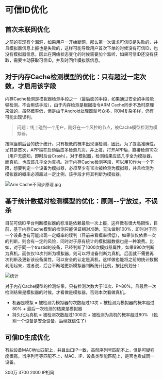 # 可信ID优化

## 首次未联网优化

之前的实现有个漏洞，如果用户一开始断网，那么第一次请求可信ID是失败的，并且模拟器信息上报也是失败的，这样可能导致用户首次下单的时候没有可信ID，也没有模拟器信息，因此在网络状态变化的时候需要加个监听，如果可信ID还没有获取，需要主动获取可信ID，并及时回传模拟器信息。

## 对于内存Cache检测模型的优化：只有超过一定次数，才启用该字段


内存Cache检测是模拟器检测手段之一（最后面的手段，如果通过安全的手段能够检测，不会用该手段），由于内存检测是根据指令ARM Cache同步不及时原理来做的，虽然概率低，但是由于Android处理器型号众多，ROM复杂多样，仍有可能出现误判。

> 问题：线上碰到一个用户，刚好在一个风控的节点，被Cache模型检测为模拟器。

按照当前后台的统计统计，只有极低的概率出现误检测，因此，为了提高准确性，尤其是首次，APP端在启动后应多检测几次，并上报，打开APP后，直接检测10次（用户无感知，即时后台Crash），对于模拟器，检测结果应该几乎全为模拟器，而真机，也应该几乎全为真机。对于内存Cache检测字段，可以用10作为一个下限，想要判定一个设备为模拟器，必须至少有10次被检测为模拟器，并且检测为模拟器的概率必须超过一定比例，该手段才将其判断为模拟器。

![Arm Cache不同步原理.jpg](http://upload-images.jianshu.io/upload_images/1460468-30be15757c6ef007.jpg?imageMogr2/auto-orient/strip%7CimageView2/2/w/1240)

## 基于统计数据对检测模型的优化：原则--宁放过，不误杀

目前可信ID平台判断模拟器的标准是依赖最后一次上报，这样做有很大局限性，目前，基于内存Cache模型的检测只能保证相对准确，无法做到100%，即时对于同一个设备也有可能出现一定概率的误判（目前来看概率很低），如果仅仅依靠一次的判断，则会有一定的风险，同时对于原有统计的模拟器数据也是一种浪费。比如，对于同一个trustid的设备，已经判断了1000次模拟器属性，如果990次判断为真机，而仅仅10次判断为模拟器，则可以将设备判断为真机，后面就不需要再次判断及更新该设备属性，可以安全的认定是真机，这样做也能将之前的统计数据利用起来，或者说，后台不断地更新模拟器判断统计比例，按比例划分：

![统计](http://upload-images.jianshu.io/upload_images/1460468-3becd0720da04563.png?imageMogr2/auto-orient/strip%7CimageView2/2/w/1240)

对于内存Cache模型的检测结果，只有检测次数大于10次、P>80%，且最后一次检测结果是模拟器的时候，才看做是模拟器，否则本次看做真机。

* 机器是模拟 = 被检测为模拟器的次数超过10次 + 被检测为模拟器的概率超过80% + 最后一次检测的结果是模拟器
* 持久化为真机 = 被检测次数超过1000次 + 被检测为真机的概率超过80% （甄别一个设备是安全设备，后续就信任了）

## 可信ID生成优化

有些设备MAC地址匹配上，并且出口IP一致，虽然序列号匹配不上，但是可疑程度很高，当序列号等匹配不上，MAC、IP、设备类型能匹配上，是否也看成同一设备。


300万  3700  2000 IP相同